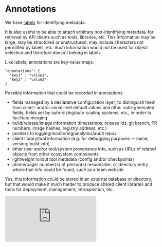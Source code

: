 # Annotations

We have [labels](labels.md) for identifying metadata.

It is also useful to be able to attach arbitrary non-identifying metadata, for retrieval by API clients such as tools, libraries, etc. This information may be large, may be structured or unstructured, may include characters not permitted by labels, etc. Such information would not be used for object selection and therefore doesn't belong in labels.

Like labels, annotations are key-value maps.
```
"annotations": {
  "key1" : "value1",
  "key2" : "value2"
}
```

Possible information that could be recorded in annotations:
* fields managed by a declarative configuration layer, to distinguish them from client- and/or server-set default values and other auto-generated fields, fields set by auto-sizing/auto-scaling systems, etc., in order to facilitate merging
* build/release/image information (timestamps, release ids, git branch, PR numbers, image hashes, registry address, etc.)
* pointers to logging/monitoring/analytics/audit repos
* client library/tool information (e.g. for debugging purposes -- name, version, build info)
* other user and/or tool/system provenance info, such as URLs of related objects from other ecosystem components
* lightweight rollout tool metadata (config and/or checkpoints)
* phone/pager number(s) of person(s) responsible, or directory entry where that info could be found, such as a team website

Yes, this information could be stored in an external database or directory, but that would make it much harder to produce shared client libraries and tools for deployment, management, introspection, etc.


[![Analytics](https://kubernetes-site.appspot.com/UA-36037335-10/GitHub/docs/annotations.md?pixel)]()
